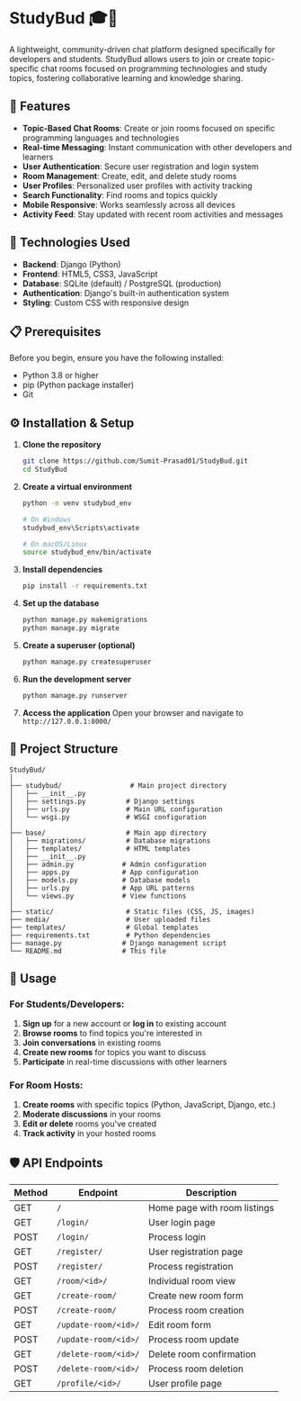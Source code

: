 # StudyBud 🎓💬

A lightweight, community-driven chat platform designed specifically for developers and students. StudyBud allows users to join or create topic-specific chat rooms focused on programming technologies and study topics, fostering collaborative learning and knowledge sharing.

## 🌟 Features

- **Topic-Based Chat Rooms**: Create or join rooms focused on specific programming languages and technologies
- **Real-time Messaging**: Instant communication with other developers and learners
- **User Authentication**: Secure user registration and login system
- **Room Management**: Create, edit, and delete study rooms
- **User Profiles**: Personalized user profiles with activity tracking
- **Search Functionality**: Find rooms and topics quickly
- **Mobile Responsive**: Works seamlessly across all devices
- **Activity Feed**: Stay updated with recent room activities and messages

## 🚀 Technologies Used

- **Backend**: Django (Python)
- **Frontend**: HTML5, CSS3, JavaScript
- **Database**: SQLite (default) / PostgreSQL (production)
- **Authentication**: Django's built-in authentication system
- **Styling**: Custom CSS with responsive design

## 📋 Prerequisites

Before you begin, ensure you have the following installed:
- Python 3.8 or higher
- pip (Python package installer)
- Git

## ⚙️ Installation & Setup

1. **Clone the repository**
   ```bash
   git clone https://github.com/Sumit-Prasad01/StudyBud.git
   cd StudyBud
   ```

2. **Create a virtual environment**
   ```bash
   python -m venv studybud_env
   
   # On Windows
   studybud_env\Scripts\activate
   
   # On macOS/Linux
   source studybud_env/bin/activate
   ```

3. **Install dependencies**
   ```bash
   pip install -r requirements.txt
   ```

4. **Set up the database**
   ```bash
   python manage.py makemigrations
   python manage.py migrate
   ```

5. **Create a superuser (optional)**
   ```bash
   python manage.py createsuperuser
   ```

6. **Run the development server**
   ```bash
   python manage.py runserver
   ```

7. **Access the application**
   Open your browser and navigate to `http://127.0.0.1:8000/`

## 📁 Project Structure

```
StudyBud/
│
├── studybud/                 # Main project directory
│   ├── __init__.py
│   ├── settings.py          # Django settings
│   ├── urls.py              # Main URL configuration
│   └── wsgi.py              # WSGI configuration
│
├── base/                    # Main app directory
│   ├── migrations/          # Database migrations
│   ├── templates/           # HTML templates
│   ├── __init__.py
│   ├── admin.py            # Admin configuration
│   ├── apps.py             # App configuration
│   ├── models.py           # Database models
│   ├── urls.py             # App URL patterns
│   └── views.py            # View functions
│
├── static/                  # Static files (CSS, JS, images)
├── media/                   # User uploaded files
├── templates/               # Global templates
├── requirements.txt         # Python dependencies
├── manage.py               # Django management script
└── README.md               # This file
```

## 🎯 Usage

### For Students/Developers:
1. **Sign up** for a new account or **log in** to existing account
2. **Browse rooms** to find topics you're interested in
3. **Join conversations** in existing rooms
4. **Create new rooms** for topics you want to discuss
5. **Participate** in real-time discussions with other learners

### For Room Hosts:
1. **Create rooms** with specific topics (Python, JavaScript, Django, etc.)
2. **Moderate discussions** in your rooms
3. **Edit or delete** rooms you've created
4. **Track activity** in your hosted rooms

## 🛡️ API Endpoints

| Method | Endpoint | Description |
|--------|----------|-------------|
| GET | `/` | Home page with room listings |
| GET | `/login/` | User login page |
| POST | `/login/` | Process login |
| GET | `/register/` | User registration page |
| POST | `/register/` | Process registration |
| GET | `/room/<id>/` | Individual room view |
| GET | `/create-room/` | Create new room form |
| POST | `/create-room/` | Process room creation |
| GET | `/update-room/<id>/` | Edit room form |
| POST | `/update-room/<id>/` | Process room update |
| GET | `/delete-room/<id>/` | Delete room confirmation |
| POST | `/delete-room/<id>/` | Process room deletion |
| GET | `/profile/<id>/` | User profile page |

